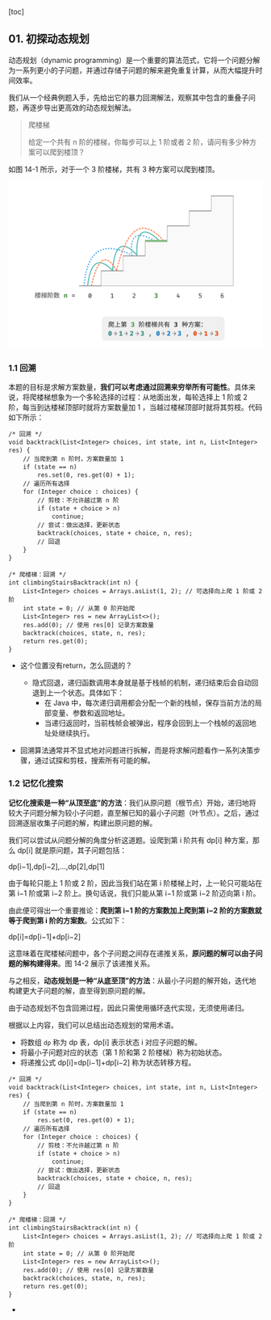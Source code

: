[toc]

## 01. 初探动态规划

动态规划（dynamic programming）是一个重要的算法范式，它将一个问题分解为一系列更小的子问题，并通过存储子问题的解来避免重复计算，从而大幅提升时间效率。

我们从一个经典例题入手，先给出它的暴力回溯解法，观察其中包含的重叠子问题，再逐步导出更高效的动态规划解法。

> 爬楼梯
>
> 给定一个共有 n 阶的楼梯，你每步可以上 1 阶或者 2 阶，请问有多少种方案可以爬到楼顶？

如图 14-1 所示，对于一个 3 阶楼梯，共有 3 种方案可以爬到楼顶。

![image-20241221130324230](./../_pic_/image-20241221130324230.png)

### 1.1 回溯

本题的目标是求解方案数量，**我们可以考虑通过回溯来穷举所有可能性**。具体来说，将爬楼梯想象为一个多轮选择的过程：从地面出发，每轮选择上 1 阶或 2 阶，每当到达楼梯顶部时就将方案数量加 1 ，当越过楼梯顶部时就将其剪枝。代码如下所示：

```
/* 回溯 */
void backtrack(List<Integer> choices, int state, int n, List<Integer> res) {
    // 当爬到第 n 阶时，方案数量加 1
    if (state == n)
        res.set(0, res.get(0) + 1);
    // 遍历所有选择
    for (Integer choice : choices) {
        // 剪枝：不允许越过第 n 阶
        if (state + choice > n)
            continue;
        // 尝试：做出选择，更新状态
        backtrack(choices, state + choice, n, res);
        // 回退
    }
}

/* 爬楼梯：回溯 */
int climbingStairsBacktrack(int n) {
    List<Integer> choices = Arrays.asList(1, 2); // 可选择向上爬 1 阶或 2 阶
    int state = 0; // 从第 0 阶开始爬
    List<Integer> res = new ArrayList<>();
    res.add(0); // 使用 res[0] 记录方案数量
    backtrack(choices, state, n, res);
    return res.get(0);
}
```

- 这个位置没有return，怎么回退的？
  - 隐式回退，递归函数调用本身就是基于栈帧的机制，递归结束后会自动回退到上一个状态。具体如下：
    - 在 Java 中，每次递归调用都会分配一个新的栈帧，保存当前方法的局部变量、参数和返回地址。
    - 当递归返回时，当前栈帧会被弹出，程序会回到上一个栈帧的返回地址处继续执行。

- 回溯算法通常并不显式地对问题进行拆解，而是将求解问题看作一系列决策步骤，通过试探和剪枝，搜索所有可能的解。

### 1.2 记忆化搜索

**记忆化搜索是一种“从顶至底”的方法**：我们从原问题（根节点）开始，递归地将较大子问题分解为较小子问题，直至解已知的最小子问题（叶节点）。之后，通过回溯逐层收集子问题的解，构建出原问题的解。



我们可以尝试从问题分解的角度分析这道题。设爬到第 i 阶共有 dp[i] 种方案，那么 dp[i] 就是原问题，其子问题包括：

dp[i−1],dp[i−2],…,dp[2],dp[1]

由于每轮只能上 1 阶或 2 阶，因此当我们站在第 i 阶楼梯上时，上一轮只可能站在第 i−1 阶或第 i−2 阶上。换句话说，我们只能从第 i−1 阶或第 i−2 阶迈向第 i 阶。

由此便可得出一个重要推论：**爬到第 i−1 阶的方案数加上爬到第 i−2 阶的方案数就等于爬到第 i 阶的方案数**。公式如下：

dp[i]=dp[i−1]+dp[i−2]

这意味着在爬楼梯问题中，各个子问题之间存在递推关系，**原问题的解可以由子问题的解构建得来**。图 14-2 展示了该递推关系。



与之相反，**动态规划是一种“从底至顶”的方法**：从最小子问题的解开始，迭代地构建更大子问题的解，直至得到原问题的解。

由于动态规划不包含回溯过程，因此只需使用循环迭代实现，无须使用递归。



根据以上内容，我们可以总结出动态规划的常用术语。

- 将数组 `dp` 称为 dp 表，dp[i] 表示状态 i 对应子问题的解。
- 将最小子问题对应的状态（第 1 阶和第 2 阶楼梯）称为初始状态。
- 将递推公式 dp[i]=dp[i−1]+dp[i−2] 称为状态转移方程。









```
/* 回溯 */
void backtrack(List<Integer> choices, int state, int n, List<Integer> res) {
    // 当爬到第 n 阶时，方案数量加 1
    if (state == n)
        res.set(0, res.get(0) + 1);
    // 遍历所有选择
    for (Integer choice : choices) {
        // 剪枝：不允许越过第 n 阶
        if (state + choice > n)
            continue;
        // 尝试：做出选择，更新状态
        backtrack(choices, state + choice, n, res);
        // 回退
    }
}

/* 爬楼梯：回溯 */
int climbingStairsBacktrack(int n) {
    List<Integer> choices = Arrays.asList(1, 2); // 可选择向上爬 1 阶或 2 阶
    int state = 0; // 从第 0 阶开始爬
    List<Integer> res = new ArrayList<>();
    res.add(0); // 使用 res[0] 记录方案数量
    backtrack(choices, state, n, res);
    return res.get(0);
}
```

- 